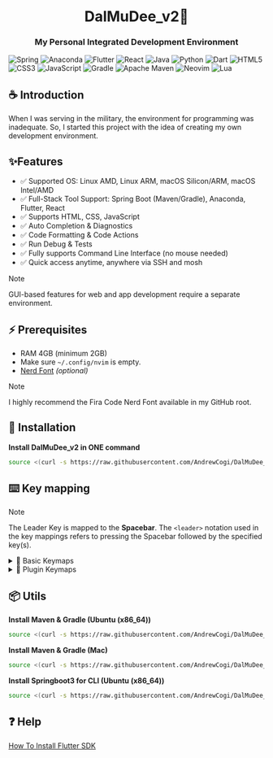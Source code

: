 <h1 align="center">
DalMuDee_v2🌙
</h1>

<h3 align="center">
My Personal Integrated Development Environment
</h3>

![Spring](https://img.shields.io/badge/Spring-6DB33F?style=for-the-badge&logo=spring&logoColor=white)
![Anaconda](https://img.shields.io/badge/Anaconda-44A833?style=for-the-badge&logo=Anaconda&logoColor=white)
![Flutter](https://img.shields.io/badge/Flutter-02569B?style=for-the-badge&logo=flutter&logoColor=white)
![React](https://img.shields.io/badge/React-61DAFB?style=for-the-badge&logo=flutter&logoColor=white)
![Java](https://img.shields.io/badge/java-%23ED8B00.svg?style=for-the-badge&logo=openjdk&logoColor=white)
![Python](https://img.shields.io/badge/python-3776AB?style=for-the-badge&logo=python&logoColor=white)
![Dart](https://img.shields.io/badge/dart-%230175C2.svg?style=for-the-badge&logo=dart&logoColor=white)
![HTML5](https://img.shields.io/badge/html5-%23E34F26.svg?style=for-the-badge&logo=html5&logoColor=white)
![CSS3](https://img.shields.io/badge/css3-%231572B6.svg?style=for-the-badge&logo=css3&logoColor=white)
![JavaScript](https://img.shields.io/badge/javascript-%23323330.svg?style=for-the-badge&logo=javascript&logoColor=%23F7DF1E)
![Gradle](https://img.shields.io/badge/Gradle-02303A.svg?style=for-the-badge&logo=Gradle&logoColor=white)
![Apache Maven](https://img.shields.io/badge/Apache%20Maven-C71A36?style=for-the-badge&logo=Apache%20Maven&logoColor=white)
![Neovim](https://img.shields.io/badge/NeoVim-%2357A143.svg?&style=for-the-badge&logo=neovim&logoColor=white)
![Lua](https://img.shields.io/badge/lua-%232C2D72.svg?style=for-the-badge&logo=lua&logoColor=white)


## ☕ Introduction
When I was serving in the military, the environment for programming was inadequate. So, I started this project with the idea of creating my own development environment.

## ✨Features
- ✅ Supported OS: Linux AMD, Linux ARM, macOS Silicon/ARM, macOS Intel/AMD
- ✅ Full-Stack Tool Support: Spring Boot (Maven/Gradle), Anaconda, Flutter, React
- ✅ Supports HTML, CSS, JavaScript
- ✅ Auto Completion & Diagnostics
- ✅ Code Formatting & Code Actions
- ✅ Run Debug & Tests
- ✅ Fully supports Command Line Interface (no mouse needed)
- ✅ Quick access anytime, anywhere via SSH and mosh

> [!NOTE]
> GUI-based features for web and app development require a separate environment.


## ⚡️ Prerequisites

* RAM 4GB (minimum 2GB)
* Make sure `~/.config/nvim` is empty.
* [Nerd Font](https://www.nerdfonts.com/) *(optional)*

> [!NOTE]
> I highly recommend the Fira Code Nerd Font available in my GitHub root.


## 🔨 Installation

**Install DalMuDee_v2 in ONE command**

```bash
source <(curl -s https://raw.githubusercontent.com/AndrewCogi/DalMuDee_v2/master/installer/DalMuDee_IDE.sh)
```


## ⌨️ Key mapping

> [!NOTE]
> The Leader Key is mapped to the **Spacebar**. The `<leader>` notation used in the key mappings refers to pressing the Spacebar followed by the specified key(s).

<details>
  <summary>🔸 Basic Keymaps </summary>

| Keymap               | Description                              |
| -------------------- | ---------------------------------------- |
| jk                   | Exit insert mode                         |
| Tab                  | Switch to next buffer                    |
| Shift+Tab            | Switch to previous buffer                |
| &lt;leader&gt;bn     | Go to next buffer                        |
| &lt;leader&gt;bp     | Go to previous buffer                    |
| K (visual mode)      | Move selected line(s) up                 |
| J (visual mode)      | Move selected line(s) down               |
| Ctrl-s               | Save file                                |
| Ctrl-q               | Save and quit                            |
| Ctrl-h               | Move to left split                       |
| Ctrl-j               | Move to down split                       |
| Ctrl-k               | Move to up split                         |
| Ctrl-l               | Move to right split                      |
| Ctrl-Up              | Decrease window height                   |
| Ctrl-Down            | Increase window height                   |
| Ctrl-Left            | Decrease window width                    |
| Ctrl-Right           | Increase window width                    |
| < (visual mode)      | Move indent left                         |
| > (visual mode)      | Move indent right                        |
| &lt;leader&gt;h      | Clear search highlight                   |
| ]c                   | Go to next diagnostic                    |
| [c                   | Go to previous diagnostic                |

</details>

<details>
  <summary>🔸 Plugin Keymaps </summary>

#### [Plugin] vim-bbye
| Keymap           | Description            |
| ---------------- | ---------------------- |
| &lt;leader&gt;bd | Delete buffer          |

#### [Plugin] nvim-osc52
| Keymap               | Description                  |
| -------------------- | ---------------------------- |
| Ctrl+c (visual mode) | Copy to clipboard            |
| Ctrl+v               | Paste from clipboard         |
| Ctrl+v (visual mode) | Paste from clipboard         |

#### [Plugin] hop.nvim
| Keymap          | Description                     |
| --------------- | ------------------------------- |
| &lt;leader&gt;s | Jump to character               |

#### [Plugin] Comment.nvim
| Keymap    | Description                                         |
| --------- | --------------------------------------------------- |
| gcc       | Toggles the current line comment (normal mode)      |
| gc        | Toggles the region linewise comment (visual mode)   |

#### [Plugin] luasnip
| Keymap    | Description                                                       |
| --------- | ----------------------------------------------------------------- |
| Ctrl+l    | Jump to the next snippet placeholder (insert and visual mode)     |
| Ctrl+h    | Jump to the previous snippet placeholder (insert and visual mode) |

#### [Plugin] nvim-surround
| Keymap          | Description                        |
| --------------- | ---------------------------------- |
| ys              | Surround text                      |
| ds              | Delete surrounding characters      |
| cs              | Change surrounding characters      |
| S (visual mode) | Surround visual selection          |

#### [Plugin] toggleterm.nvim
| Keymap          | Description                   |
| --------------- | ----------------------------- |
| &lt;leader&gt;t | Toggle terminal               |

#### [Plugin] gitsigns.nvim
| Keymap    | Description                                 |
| --------- | ------------------------------------------- |
| ]g        | Go to next git hunk                         |
| [g        | Go to previous git hunk                     |
| gha       | Stage current hunk                          |
| ghA       | Stage entire buffer                         |
| ghu       | Undo stage current hunk                     |
| ghr       | Reset current hunk                          |
| ghR       | Reset entire buffer                         |
| ghd       | Show diff for current file                  |
| ghb       | Show blame for current line                 |

#### [Plugin] neo-tree.nvim
| Keymap          | Description                |
| --------------- | -------------------------- |
| &lt;leader&gt;e | Toggle file explorer       |

#### [Plugin] telescope
| Keymap           | Description                    |
| ---------------- | ------------------------------ |
| &lt;leader&gt;ff | Find files                     |
| &lt;leader&gt;fg | Live grep                      |
| &lt;leader&gt;fb | List open buffers              |
| &lt;leader&gt;fh | Find help tags                 |

#### [Plugin] nvim-lspconfig
| Keymap           | Description                                 |
| ---------------- | ------------------------------------------- |
| ?                | Show information                            |
| gd               | Go to definition                            |
| gi               | Go to implementation                        |
| gr               | Show references                             |
| &lt;leader&gt;ac | Code action                                 |
| &lt;leader&gt;rn | Rename symbol                               |
| &lt;leader&gt;fm | Format code (normal and visual mode)        |
| &lt;leader&gt;lr | Restart LSP server                          |

#### [Plugin] nvim-jdtls, flutter-tools.nvim
| Keymap            | Description                                 |
| ----------------- | ------------------------------------------- |
| &lt;leader&gt;oo  | Organize imports                            |
| &lt;leader&gt;ko  | Open/Close outline view                     |
| &lt;leader&gt;//  | Update project configuration                |
| &lt;leader&gt;xv  | Extract variable                            |
| &lt;leader&gt;tg  | Generate test                               |
| &lt;leader&gt;gt  | Go to test                                  |
| &lt;leader&gt;kr  | Run project or file                         |
| &lt;leader&gt;kR  | Restart project                             |
| &lt;leader&gt;krr | Reload project                              |
| &lt;leader&gt;kq  | Quit(Terminate) running project             |
| &lt;leader&gt;kt  | Test current class                          |
| &lt;leader&gt;km  | Test current method                         |

#### [Plugin] nvim-dap
| Keymap           | Description                                 |
| ---------------- | ------------------------------------------- |
| &lt;leader&gt;du | Toggle DAP UI                               |
| &lt;leader&gt;db | Toggle breakpoint                           |
| &lt;leader&gt;dB | Set conditional breakpoint                  |
| &lt;leader&gt;dr | Continue (Run)                              |
| &lt;leader&gt;dg | Go to line                                  |
| &lt;leader&gt;di | Step into                                   |
| &lt;leader&gt;do | Step over                                   |
| &lt;leader&gt;dO | Step out                                    |
| &lt;leader&gt;dp | Pause                                       |
| &lt;leader&gt;ds | Show session information                    |
| &lt;leader&gt;dt | Terminate                                   |

#### [Plugin] noice.nvim
| Keymap           | Description                                 |
| ---------------- | ------------------------------------------- |
| &lt;leader&gt;ms | Show message history                        |
| &lt;leader&gt;ml | Show last message                           |
| &lt;leader&gt;md | Dismiss all messages                        |

</details>

## 📦 Utils

**Install Maven & Gradle (Ubuntu (x86_64))**

```bash
source <(curl -s https://raw.githubusercontent.com/AndrewCogi/DalMuDee_v2/master/installer/Installer_Maven_Gradle_ubuntu_x86_64.sh)
```

**Install Maven & Gradle (Mac)**

```bash
source <(curl -s https://raw.githubusercontent.com/AndrewCogi/DalMuDee_v2/master/installer/Installer_Maven_Gradle_mac.sh)
```

**Install Springboot3 for CLI (Ubuntu (x86_64))**

```bash
source <(curl -s https://raw.githubusercontent.com/AndrewCogi/DalMuDee_v2/master/installer/Installer_Springboot3_ubuntu_x86_64.sh)
```

## ❓ Help

[How To Install Flutter SDK](https://velog.io/@okxooxoo/Flutter-Mac%EC%97%90-%EA%B0%9C%EB%B0%9C-%ED%99%98%EA%B2%BD-%EC%84%B8%ED%8C%85%ED%95%98%EA%B8%B0)
